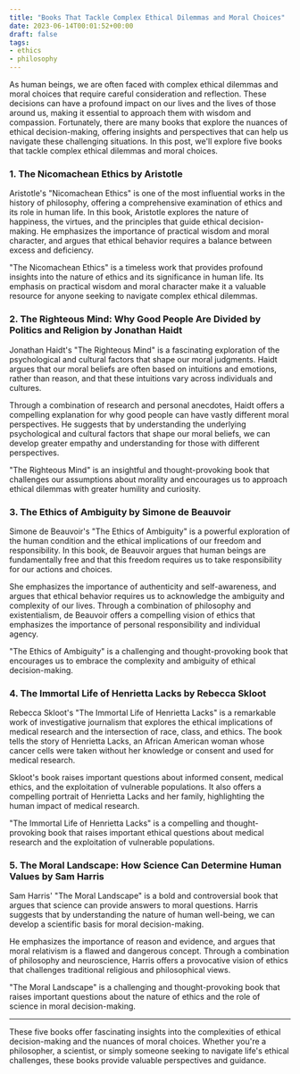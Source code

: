 ```yaml
---
title: "Books That Tackle Complex Ethical Dilemmas and Moral Choices"
date: 2023-06-14T00:01:52+00:00
draft: false
tags:
- ethics
- philosophy
---
```


As human beings, we are often faced with complex ethical dilemmas and moral choices that require careful consideration and reflection. These decisions can have a profound impact on our lives and the lives of those around us, making it essential to approach them with wisdom and compassion. Fortunately, there are many books that explore the nuances of ethical decision-making, offering insights and perspectives that can help us navigate these challenging situations. In this post, we'll explore five books that tackle complex ethical dilemmas and moral choices.

### 1. The Nicomachean Ethics by Aristotle

Aristotle's "Nicomachean Ethics" is one of the most influential works in the history of philosophy, offering a comprehensive examination of ethics and its role in human life. In this book, Aristotle explores the nature of happiness, the virtues, and the principles that guide ethical decision-making. He emphasizes the importance of practical wisdom and moral character, and argues that ethical behavior requires a balance between excess and deficiency.

"The Nicomachean Ethics" is a timeless work that provides profound insights into the nature of ethics and its significance in human life. Its emphasis on practical wisdom and moral character make it a valuable resource for anyone seeking to navigate complex ethical dilemmas.

### 2. The Righteous Mind: Why Good People Are Divided by Politics and Religion by Jonathan Haidt

Jonathan Haidt's "The Righteous Mind" is a fascinating exploration of the psychological and cultural factors that shape our moral judgments. Haidt argues that our moral beliefs are often based on intuitions and emotions, rather than reason, and that these intuitions vary across individuals and cultures.

Through a combination of research and personal anecdotes, Haidt offers a compelling explanation for why good people can have vastly different moral perspectives. He suggests that by understanding the underlying psychological and cultural factors that shape our moral beliefs, we can develop greater empathy and understanding for those with different perspectives.

"The Righteous Mind" is an insightful and thought-provoking book that challenges our assumptions about morality and encourages us to approach ethical dilemmas with greater humility and curiosity.

### 3. The Ethics of Ambiguity by Simone de Beauvoir

Simone de Beauvoir's "The Ethics of Ambiguity" is a powerful exploration of the human condition and the ethical implications of our freedom and responsibility. In this book, de Beauvoir argues that human beings are fundamentally free and that this freedom requires us to take responsibility for our actions and choices.

She emphasizes the importance of authenticity and self-awareness, and argues that ethical behavior requires us to acknowledge the ambiguity and complexity of our lives. Through a combination of philosophy and existentialism, de Beauvoir offers a compelling vision of ethics that emphasizes the importance of personal responsibility and individual agency.

"The Ethics of Ambiguity" is a challenging and thought-provoking book that encourages us to embrace the complexity and ambiguity of ethical decision-making.

### 4. The Immortal Life of Henrietta Lacks by Rebecca Skloot

Rebecca Skloot's "The Immortal Life of Henrietta Lacks" is a remarkable work of investigative journalism that explores the ethical implications of medical research and the intersection of race, class, and ethics. The book tells the story of Henrietta Lacks, an African American woman whose cancer cells were taken without her knowledge or consent and used for medical research.

Skloot's book raises important questions about informed consent, medical ethics, and the exploitation of vulnerable populations. It also offers a compelling portrait of Henrietta Lacks and her family, highlighting the human impact of medical research.

"The Immortal Life of Henrietta Lacks" is a compelling and thought-provoking book that raises important ethical questions about medical research and the exploitation of vulnerable populations.

### 5. The Moral Landscape: How Science Can Determine Human Values by Sam Harris

Sam Harris' "The Moral Landscape" is a bold and controversial book that argues that science can provide answers to moral questions. Harris suggests that by understanding the nature of human well-being, we can develop a scientific basis for moral decision-making.

He emphasizes the importance of reason and evidence, and argues that moral relativism is a flawed and dangerous concept. Through a combination of philosophy and neuroscience, Harris offers a provocative vision of ethics that challenges traditional religious and philosophical views.

"The Moral Landscape" is a challenging and thought-provoking book that raises important questions about the nature of ethics and the role of science in moral decision-making.

---

These five books offer fascinating insights into the complexities of ethical decision-making and the nuances of moral choices. Whether you're a philosopher, a scientist, or simply someone seeking to navigate life's ethical challenges, these books provide valuable perspectives and guidance.